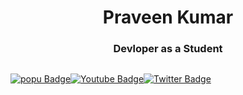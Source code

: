 
<!---
Praveen-1-Kumar/Praveen-1-Kumar is a ✨ special ✨ repository because its `README.md` (this file) appears on your GitHub profile.
You can click the Preview link to take a look at your changes.
--->
<h1 align="center">Praveen Kumar </h1>
<h3 align="center">Devloper as a Student</h3>
<div id="badges" style="display:flex;">

 <a href="www.google.com"> <img src="https://img.shields.io/badge/LinkedIn-blue?style=for-the-badge&logo=linkedin&logoColor=white" alt="popu Badge"/></a>

  <a href="www.google.com"> <img src="https://img.shields.io/badge/YouTube-red?style=for-the-badge&logo=youtube&logoColor=white" alt="Youtube Badge"/></a>

 <a href="www.google.com">  <img src="https://img.shields.io/badge/Twitter-blue?style=for-the-badge&logo=twitter&logoColor=white" alt="Twitter Badge"/></a>

</div>

